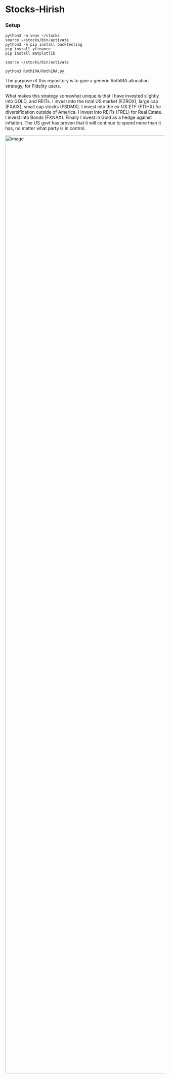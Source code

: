 # Stocks-Hirish
### Setup

```
python3 -m venv ~/stocks 
source ~/stocks/bin/activate
python3 -m pip install backtesting
pip install yfinance
pip install matplotlib
```

```
source ~/stocks/bin/activate
```

```
python3 RothIRA/RothIRA.py
```
The purpose of this repository is to give a generic RothIRA allocation strategy, for Fidelity users.

What makes this strategy somewhat unique is that I have invested slightly into GOLD, and REITs.
I invest into the total US market (FZROX), large cap (FXAIX), small cap stocks (FSDMX).
I invest into the ex-US ETF (FTIHX) for diversification outside of America.
I invest into REITs (FREL) for Real Estate.
I invest into Bonds (FXNAX).
Finally I invest in Gold as a hedge against inflation. 
The US govt has proven that it will continue to spend more than it has, no matter what party is in control.



<img width="3557" height="2955" alt="image" src="https://github.com/user-attachments/assets/6234bb9c-979e-4ef1-be5d-fd7be8077395" />




